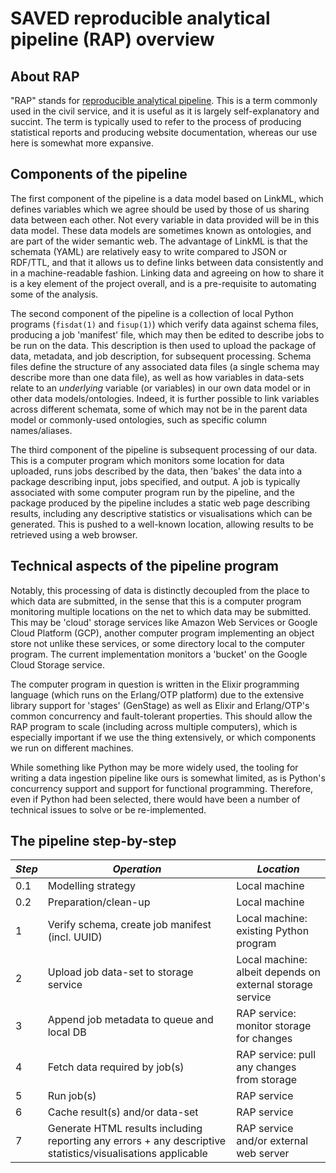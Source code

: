 # SAVED reproducible analytical pipeline (RAP) overview

## About RAP

"RAP" stands for [reproducible analytical pipeline](https://ukgovdatascience.github.io/rap_companion/). This is a term commonly used in the civil service, and it is useful as it is largely self-explanatory and succint. The term is typically used to refer to the process of producing statistical reports and producing website documentation, whereas our use here is somewhat more expansive.

## Components of the pipeline

The first component of the pipeline is a data model based on LinkML, which defines variables which we agree should be used by those of us sharing data between each other. Not every variable in data provided will be in this data model. These data models are sometimes known as ontologies, and are part of the wider semantic web. The advantage of LinkML is that the schemata (YAML) are relatively easy to write compared to JSON or RDF/TTL, and that it allows us to define links between data consistently and in a machine-readable fashion. Linking data and agreeing on how to share it is a key element of the project overall, and is a pre-requisite to automating some of the analysis.

The second component of the pipeline is a collection of local Python programs (`fisdat(1)` and `fisup(1)`) which verify data against schema files, producing a job 'manifest' file, which may then be edited to describe jobs to be run on the data. This description is then used to upload the package of data, metadata, and job description, for subsequent processing. Schema files define the structure of any associated data files (a single schema may describe more than one data file), as well as how variables in data-sets relate to an *underlying* variable (or variables) in our own data model or in other data models/ontologies. Indeed, it is further possible to link variables across different schemata, some of which may not be in the parent data model or commonly-used ontologies, such as specific column names/aliases. 

The third component of the pipeline is subsequent processing of our data. This is a computer program which monitors some location for data uploaded, runs jobs described by the data, then 'bakes' the data into a package describing input, jobs specified, and output. A job is typically associated with some computer program run by the pipeline, and the package produced by the pipeline includes a static web page describing results, including any descriptive statistics or visualisations which can be generated. This is pushed to a well-known location, allowing results to be retrieved using a web browser.

## Technical aspects of the pipeline program

Notably, this processing of data is distinctly decoupled from the place to which data are submitted, in the sense that this is a computer program monitoring multiple locations on the net to which data may be submitted. This may be 'cloud' storage services like Amazon Web Services or Google Cloud Platform (GCP), another computer program implementing an object store not unlike these services, or some directory local to the computer program. The current implementation monitors a 'bucket' on the Google Cloud Storage service.

The computer program in question is written in the Elixir programming language (which runs on the Erlang/OTP platform) due to the extensive library support for 'stages' (GenStage) as well as Elixir and Erlang/OTP's common concurrency and fault-tolerant properties. This should allow the RAP program to scale (including across multiple computers), which is especially important if we use the thing extensively, or which components we run on different machines. 

While something like Python may be more widely used, the tooling for writing a data ingestion pipeline like ours is somewhat limited, as is Python's concurrency support and support for functional programming. Therefore, even if Python had been selected, there would have been a number of technical issues to solve or be re-implemented.

## The pipeline step-by-step

| *Step* | *Operation*                                        | *Location*                                                |
|--------|----------------------------------------------------|-----------------------------------------------------------|
| 0.1    | Modelling strategy                                 | Local machine                                             |
| 0.2    | Preparation/clean-up                               | Local machine                                             |
| 1      | Verify schema, create job manifest (incl. UUID)    | Local machine: existing Python program                    |
| 2      | Upload job data-set to storage service             | Local machine: albeit depends on external storage service |
| 3      | Append job metadata to queue and local DB          | RAP service: monitor storage for changes                  |
| 4      | Fetch data required by job(s)                      | RAP service: pull any changes from storage                |
| 5      | Run job(s)                                         | RAP service                                               |
| 6      | Cache result(s) and/or data-set                    | RAP service                                               |
| 7      | Generate HTML results including reporting any errors + any descriptive statistics/visualisations applicable | RAP service and/or external web server |

